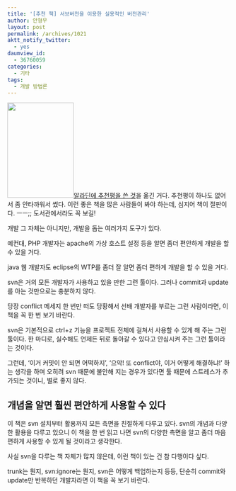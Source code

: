 ```yaml
---
title: '[추천 책] 서브버전을 이용한 실용적인 버전관리'
author: 안형우
layout: post
permalink: /archives/1021
aktt_notify_twitter:
  - yes
daumview_id:
  - 36760059
categories:
  - 기타
tags:
  - 개발 방법론
---
```

<img class="aligncenter" src="https://dl.dropbox.com/u/15546257/blog/mytory/%EC%84%9C%EB%B8%8C%EB%B2%84%EC%A0%84%EC%9D%84%20%EC%9D%B4%EC%9A%A9%ED%95%9C%20%EC%8B%A4%EC%9A%A9%EC%A0%81%EC%9D%B8%20%EB%B2%84%EC%A0%84%20%EA%B4%80%EB%A6%AC.jpg" alt="" width="150" height="215" />[알라딘에 추천평을 쓴 것][1]을 옮긴 거다. 추천평이 하나도 없어서 좀 안타까워서 썼다. 이런 좋은 책을 많은 사람들이 봐야 하는데, 심지어 책이 절판이다. ㅡㅡ;; 도서관에서라도 꼭 보길!

개발 그 자체는 아니지만, 개발을 돕는 여러가지 도구가 있다.

예컨대, PHP 개발자는 apache의 가상 호스트 설정 등을 알면 좀더 편안하게 개발을 할 수 있을 거다.

java 웹 개발자도 eclipse의 WTP를 좀더 잘 알면 좀더 편하게 개발을 할 수 있을 거다.

svn은 거의 모든 개발자가 사용하고 있을 만한 그런 툴이다. 그러나 commit과 update를 아는 것만으로는 충분하지 않다.

당장 conflict 메세지 한 번만 떠도 당황해서 선배 개발자를 부르는 그런 사람이라면, 이 책을 꼭 한 번 보기 바란다.

svn은 기본적으로 ctrl+z 기능을 프로젝트 전체에 걸쳐서 사용할 수 있게 해 주는 그런 툴이다. 한 마디로, 실수해도 언제든 뒤로 돌아갈 수 있다고 안심시켜 주는 그런 툴이라는 것이다.

그런데, &#8216;이거 커밋이 안 되면 어떡하지&#8217;, &#8216;으악! 또 conflict야, 이거 어떻게 해결하냐!&#8217; 하는 생각을 하며 오히려 svn 때문에 불안해 지는 경우가 있다면 툴 때문에 스트레스가 추가되는 것이니, 별로 좋지 않다.

## 개념을 알면 훨씬 편안하게 사용할 수 있다

이 책은 svn 설치부터 활용까지 모든 측면을 친절하게 다루고 있다. svn의 개념과 다양한 활용을 다루고 있으니 이 책을 한 번 읽고 나면 svn의 다양한 측면을 알고 좀더 마음 편하게 사용할 수 있게 될 것이라고 생각한다.

사실 svn을 다루는 책 자체가 많지 않은데, 이런 책이 있는 건 참 다행이다 싶다.

trunk는 뭔지, svn:ignore는 뭔지, svn은 어떻게 백업하는지 등등, 단순히 commit와 update만 반복하던 개발자라면 이 책을 꼭 보기 바란다.

 [1]: http://blog.aladin.co.kr/793814113/4668653